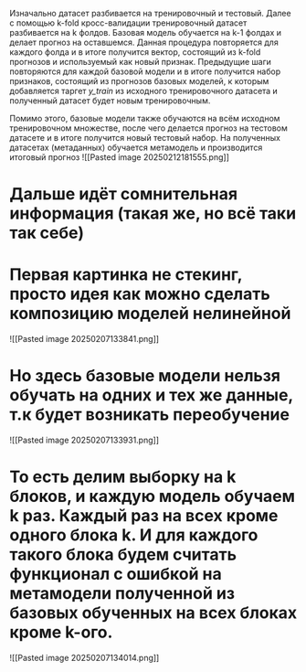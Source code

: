 Изначально датасет разбивается на тренировочный и тестовый. Далее с помощью k-fold кросс-валидации тренировочный датасет разбивается на k фолдов. Базовая модель обучается на k-1 фолдах и делает прогноз на оставшемся. Данная процедура повторяется для каждого фолда и в итоге получится вектор, состоящий из k-fold прогнозов и используемый как новый признак. Предыдущие шаги повторяются для каждой базовой модели и в итоге получится набор признаков, состоящий из прогнозов базовых моделей, к которым добавляется таргет _y_train_ из исходного тренировочного датасета и полученный датасет будет новым тренировочным. 

Помимо этого, базовые модели также обучаются на всём исходном тренировочном множестве, после чего делается прогноз на тестовом датасете и в итоге получится новый тестовый набор.
На полученных датасетах (метаданных) обучается метамодель и производится итоговый прогноз
![[Pasted image 20250212181555.png]]




# Дальше идёт сомнительная информация (такая же, но всё таки так себе)



# Первая картинка не стекинг, просто идея как можно сделать композицию моделей нелинейной
![[Pasted image 20250207133841.png]]
# Но здесь базовые модели нельзя обучать на одних и тех же данные, т.к будет возникать переобучение

![[Pasted image 20250207133931.png]]
# То есть делим выборку на k блоков, и каждую модель обучаем k раз. Каждый раз на всех кроме одного блока k. И для каждого такого блока будем считать функционал с ошибкой на метамодели полученной из базовых обученных на всех блоках кроме k-ого.
![[Pasted image 20250207134014.png]]





